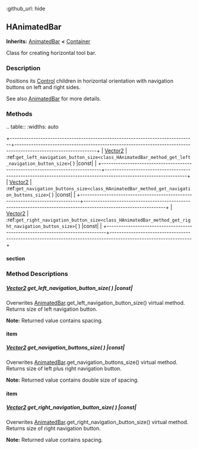 :github_url: hide

<!---
.. DO NOT EDIT THIS FILE!!!
.. Generated automatically from Godot engine sources.
.. Generator: https://github.com/godotengine/godot/tree/master/doc/tools/make_rst.py.
.. XML source: https://github.com/godotengine/godot/tree/master/Godot-CCP/doc_classes/HAnimatedBar.xml.

.. _class_HAnimatedBar:

-->
<a name="TOP"></a>

## HAnimatedBar

**Inherits:** [AnimatedBar](./AnimatedBar.md) **<** [Container](https://docs.godotengine.org/en/stable/classes/class_container.html)

Class for creating horizontal tool bar.

<a name="Description"></a>

### Description

Positions its [Control](https://docs.godotengine.org/en/stable/classes/class_control.html) children in horizontal orientation with navigation buttons on left and right sides.

See also [AnimatedBar](./AnimatedBar.md) for more details.

<a name="Methods"></a>

### Methods

.. table::
   :widths: auto

   +------------------------------------------------------------------------------+----------------------------------------------------------------------------------------------------------------+
   | [Vector2](https://docs.godotengine.org/en/stable/classes/class_vector2.html) | :ref:`get_left_navigation_button_size<class_HAnimatedBar_method_get_left_navigation_button_size>`( ) |const|   |
   +------------------------------------------------------------------------------+----------------------------------------------------------------------------------------------------------------+
   | [Vector2](https://docs.godotengine.org/en/stable/classes/class_vector2.html) | :ref:`get_navigation_buttons_size<class_HAnimatedBar_method_get_navigation_buttons_size>`( ) |const|           |
   +------------------------------------------------------------------------------+----------------------------------------------------------------------------------------------------------------+
   | [Vector2](https://docs.godotengine.org/en/stable/classes/class_vector2.html) | :ref:`get_right_navigation_button_size<class_HAnimatedBar_method_get_right_navigation_button_size>`( ) |const| |
   +------------------------------------------------------------------------------+----------------------------------------------------------------------------------------------------------------+

#### section

<a name="MethodDescriptions"></a>

### Method Descriptions

<a name="method_get_left_navigation_button_size"></a>

##### [Vector2](https://docs.godotengine.org/en/stable/classes/class_vector2.html) **get_left_navigation_button_size**( ) |const|

Overwrites [AnimatedBar](./AnimatedBar.md).get_left_navigation_button_size() virtual method. Returns size of left navigation button.

**Note:** Returned value contains spacing.

#### item

<a name="method_get_navigation_buttons_size"></a>

##### [Vector2](https://docs.godotengine.org/en/stable/classes/class_vector2.html) **get_navigation_buttons_size**( ) |const|

Overwrites [AnimatedBar](./AnimatedBar.md).get_navigation_buttons_size() virtual method. Returns size of left plus right navigation button.

**Note:** Returned value contains double size of spacing.

#### item

<a name="method_get_right_navigation_button_size"></a>

##### [Vector2](https://docs.godotengine.org/en/stable/classes/class_vector2.html) **get_right_navigation_button_size**( ) |const|

Overwrites [AnimatedBar](./AnimatedBar.md).get_right_navigation_button_size() virtual method. Returns size of right navigation button.

**Note:** Returned value contains spacing.

